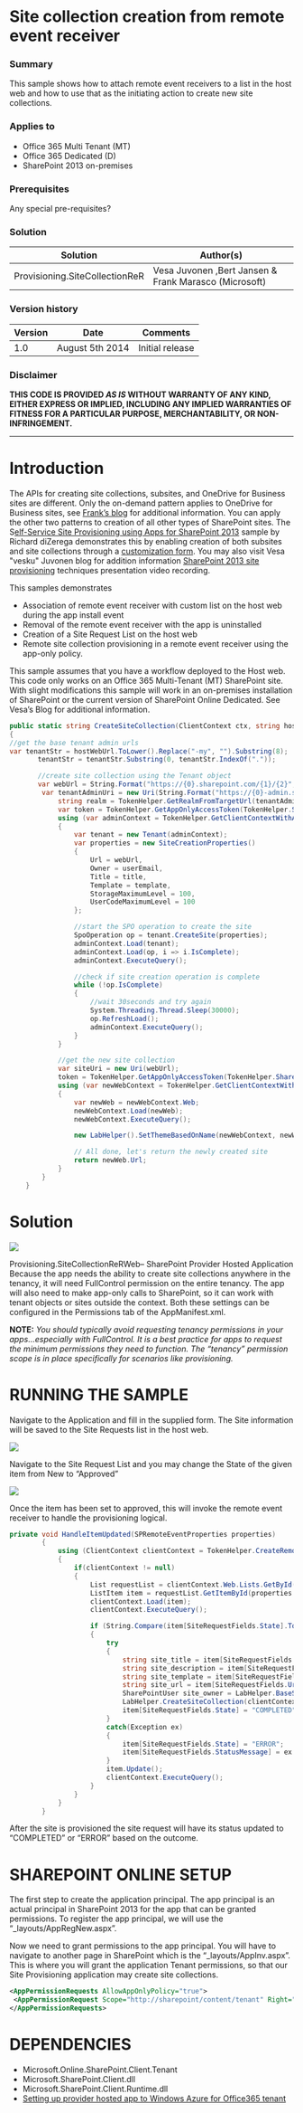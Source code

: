 # Site collection creation from remote event receiver #

### Summary ###
This sample shows how to attach remote event receivers to a list in the host web and how to use that as the initiating action to create new site collections. 

### Applies to ###
-  Office 365 Multi Tenant (MT)
-  Office 365 Dedicated (D)
-  SharePoint 2013 on-premises


### Prerequisites ###
Any special pre-requisites?

### Solution ###
Solution | Author(s)
---------|----------
Provisioning.SiteCollectionReR | Vesa Juvonen ,Bert Jansen & Frank Marasco (Microsoft) 

### Version history ###
Version  | Date | Comments
---------| -----| --------
1.0  | August 5th 2014 | Initial release

### Disclaimer ###
**THIS CODE IS PROVIDED *AS IS* WITHOUT WARRANTY OF ANY KIND, EITHER EXPRESS OR IMPLIED, INCLUDING ANY IMPLIED WARRANTIES OF FITNESS FOR A PARTICULAR PURPOSE, MERCHANTABILITY, OR NON-INFRINGEMENT.**


----------

# Introduction #
The APIs for creating site collections, subsites, and OneDrive for Business sites are different. Only the on-demand pattern applies to OneDrive for Business sites, see [Frank’s blog](http://blogs.msdn.com/b/frank_marasco/archive/2014/03/25/so-you-want-to-programmatically-provision-personal-sites-one-drive-for-business-in-office-365.aspx) for additional information. You can apply the other two patterns to creation of all other types of SharePoint sites. The S[elf-Service Site Provisioning using Apps for SharePoint 2013](http://blogs.msdn.com/b/richard_dizeregas_blog/archive/2013/04/04/self-service-site-provisioning-using-apps-for-sharepoint-2013.aspx) sample by Richard diZerega demonstrates this by enabling creation of both subsites and site collections through a [customization form](http://blogs.msdn.com/b/richard_dizeregas_blog/archive/2013/04/04/self-service-site-provisioning-using-apps-for-sharepoint-2013.aspx). You may also visit Vesa "vesku" Juvonen blog for addition information [SharePoint 2013 site provisioning](http://blogs.msdn.com/b/vesku/archive/2014/03/02/sharepoint-online-solution-pack-for-branding-and-provisioning-released.aspx) techniques presentation video recording.

This samples demonstrates

- Association of remote event receiver with custom list on the host web during the app install event
- Removal of the remote event receiver with the app is uninstalled
- Creation of a Site Request List on the host web
- Remote site collection provisioning in a remote event receiver using the app-only policy.

This sample assumes that you have a workflow deployed to the Host web.
This code only works on an Office 365 Multi-Tenant (MT) SharePoint site.  With slight modifications this sample will work in an on-premises installation of SharePoint or the current version of SharePoint Online Dedicated.  See Vesa’s Blog for additional information. 

```C#
public static string CreateSiteCollection(ClientContext ctx, string hostWebUrl, string template, string title, string description, string userEmail)
{
//get the base tenant admin urls
var tenantStr = hostWebUrl.ToLower().Replace("-my", "").Substring(8);
       tenantStr = tenantStr.Substring(0, tenantStr.IndexOf("."));

       //create site collection using the Tenant object
       var webUrl = String.Format("https://{0}.sharepoint.com/{1}/{2}", tenantStr, "sites", title);
        var tenantAdminUri = new Uri(String.Format("https://{0}-admin.sharepoint.com", tenantStr));
            string realm = TokenHelper.GetRealmFromTargetUrl(tenantAdminUri);
            var token = TokenHelper.GetAppOnlyAccessToken(TokenHelper.SharePointPrincipal, tenantAdminUri.Authority, realm).AccessToken;
            using (var adminContext = TokenHelper.GetClientContextWithAccessToken(tenantAdminUri.ToString(), token))
            {
                var tenant = new Tenant(adminContext);
                var properties = new SiteCreationProperties()
                {
                    Url = webUrl,
                    Owner = userEmail,
                    Title = title,
                    Template = template,
                    StorageMaximumLevel = 100,
                    UserCodeMaximumLevel = 100
                };

                //start the SPO operation to create the site
                SpoOperation op = tenant.CreateSite(properties);
                adminContext.Load(tenant);
                adminContext.Load(op, i => i.IsComplete);
                adminContext.ExecuteQuery();

                //check if site creation operation is complete
                while (!op.IsComplete)
                {
                    //wait 30seconds and try again
                    System.Threading.Thread.Sleep(30000);
                    op.RefreshLoad();
                    adminContext.ExecuteQuery();
                }
            }

            //get the new site collection
            var siteUri = new Uri(webUrl);
            token = TokenHelper.GetAppOnlyAccessToken(TokenHelper.SharePointPrincipal, siteUri.Authority, realm).AccessToken;
            using (var newWebContext = TokenHelper.GetClientContextWithAccessToken(siteUri.ToString(), token))
            {
                var newWeb = newWebContext.Web;
                newWebContext.Load(newWeb);
                newWebContext.ExecuteQuery();

                new LabHelper().SetThemeBasedOnName(newWebContext, newWeb, newWeb, "Orange");

                // All done, let's return the newly created site
                return newWeb.Url;
            }
        }
    }

```

# Solution #
![](http://i.imgur.com/fnh9LY9.png)

Provisioning.SiteCollectionReRWeb– SharePoint Provider Hosted Application 
Because the app needs the ability to create site collections anywhere in the tenancy, it will need FullControl permission on the entire tenancy.  The app will also need to make app-only calls to SharePoint, so it can work with tenant objects or sites outside the context.  Both these settings can be configured in the Permissions tab of the AppManifest.xml.

**NOTE:** *You should typically avoid requesting tenancy permissions in your apps…especially with FullControl.  It is a best practice for apps to request the minimum permissions they need to function.  The “tenancy” permission scope is in place specifically for scenarios like provisioning.*


# RUNNING THE SAMPLE #
Navigate to the Application and fill in the supplied form. The Site information will be saved to the Site Requests list in the host web.

![](http://i.imgur.com/TcD3OMd.png)

Navigate to the Site Request List and you may change the State of the given item from New to “Approved”

![](http://i.imgur.com/olcECBg.png)

Once the item has been set to approved, this will invoke the remote event receiver to handle the provisioning logical.


```C#
private void HandleItemUpdated(SPRemoteEventProperties properties)
        {
            using (ClientContext clientContext = TokenHelper.CreateRemoteEventReceiverClientContext(properties))
            {
                if(clientContext != null)
                {
                    List requestList = clientContext.Web.Lists.GetById(properties.ItemEventProperties.ListId);
                    ListItem item = requestList.GetItemById(properties.ItemEventProperties.ListItemId);
                    clientContext.Load(item);
                    clientContext.ExecuteQuery();

                    if (String.Compare(item[SiteRequestFields.State].ToString(), "Approved", true) == 0)
                    {
                        try
                        {
                            string site_title = item[SiteRequestFields.Title].ToString();
                            string site_description = item[SiteRequestFields.Description].ToString();
                            string site_template = item[SiteRequestFields.Template].ToString();
                            string site_url = item[SiteRequestFields.Url].ToString();
                            SharePointUser site_owner = LabHelper.BaseSetUser(clientContext, item, SiteRequestFields.Owner);
                            LabHelper.CreateSiteCollection(clientContext, site_url, site_template, site_title, site_description, site_owner.Email);
                            item[SiteRequestFields.State] = "COMPLETED";
                        }
                        catch(Exception ex)
                        {
                            item[SiteRequestFields.State] = "ERROR";
                            item[SiteRequestFields.StatusMessage] = ex.Message;
                        }
                        item.Update();
                        clientContext.ExecuteQuery();
                    }
                }
            }
        }

```
After the site is provisioned the site request will have its status updated to “COMPLETED” or “ERROR” based on the outcome.

# SHAREPOINT ONLINE SETUP #

The first step to create the application principal. The app principal is an actual principal in SharePoint 2013 for the app that can be granted permissions.  To register the app principal, we will use the “_layouts/AppRegNew.aspx”. 

Now we need to grant permissions to the app principal.  You will have to navigate to another page in SharePoint which is the “_layouts/AppInv.aspx”. This is where you will grant the application Tenant permissions, so that our Site Provisioning application may create site collections.

```XML
<AppPermissionRequests AllowAppOnlyPolicy="true">
 <AppPermissionRequest Scope="http://sharepoint/content/tenant" Right="FullControl" />
</AppPermissionRequests>
```

# DEPENDENCIES 

- Microsoft.Online.SharePoint.Client.Tenant
- Microsoft.SharePoint.Client.dll
- Microsoft.SharePoint.Client.Runtime.dll
- [Setting up provider hosted app to Windows Azure for Office365 tenant](http://blogs.msdn.com/b/vesku/archive/2013/11/25/setting-up-provider-hosted-app-to-windows-azure-for-office365-tenant.aspx)